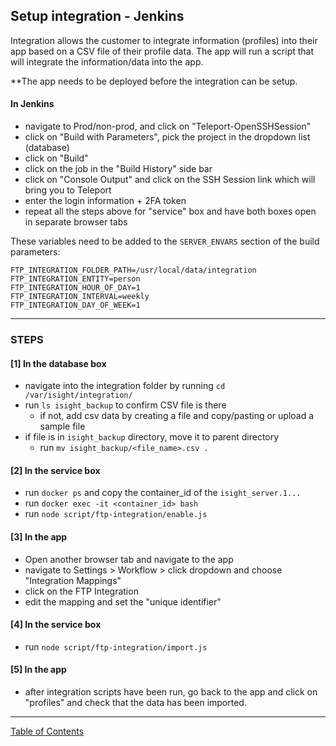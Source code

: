 ## Setup integration - Jenkins

Integration allows the customer to integrate information (profiles) into their app based on a CSV 
file of their profile data. The app will run a script that will integrate the information/data into the app.

**The app needs to be deployed before the integration can be setup.

#### In Jenkins
- navigate to Prod/non-prod, and click on "Teleport-OpenSSHSession"
- click on "Build with Parameters", pick the project in the dropdown list (database)
- click on "Build"
- click on the job in the "Build History" side bar
- click on "Console Output" and click on the SSH Session link which will bring you to Teleport
- enter the login information + 2FA token
- repeat all the steps above for "service" box and have both boxes open in separate browser tabs


These variables need to be added to the `SERVER_ENVARS` section of the build parameters:
```
FTP_INTEGRATION_FOLDER_PATH=/usr/local/data/integration
FTP_INTEGRATION_ENTITY=person
FTP_INTEGRATION_HOUR_OF_DAY=1
FTP_INTEGRATION_INTERVAL=weekly
FTP_INTEGRATION_DAY_OF_WEEK=1
```
***
### STEPS

#### [1] In the database box
- navigate into the integration folder by running `cd /var/isight/integration/`
- run `ls isight_backup` to confirm CSV file is there
	- if not, add csv data by creating a file and copy/pasting or upload a sample file
- if file is in `isight_backup` directory, move it to parent directory
	- run `mv isight_backup/<file_name>.csv .`

#### [2] In the service box
- run `docker ps` and copy the container_id of the `isight_server.1...`
- run `docker exec -it <container_id> bash`
- run `node script/ftp-integration/enable.js`

#### [3] In the app
- Open another browser tab and navigate to the app
- navigate to Settings > Workflow > click dropdown and choose "Integration Mappings"
- click on the FTP Integration
- edit the mapping and set the "unique identifier"

#### [4] In the service box
- run `node script/ftp-integration/import.js`

#### [5] In the app
- after integration scripts have been run, go back to the app and click on "profiles" and check
that the data has been imported.


***
[Table of Contents](../README.md)